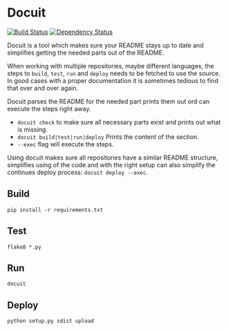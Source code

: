 # Docuit

[![Build Status](https://travis-ci.org/TooAngel/docuit.svg?branch=master)](https://travis-ci.org/TooAngel/docuit)
[![Dependency Status](https://www.versioneye.com/user/projects/57265586a0ca35004baf713c/badge.svg?style=flat)](https://www.versioneye.com/user/projects/57265586a0ca35004baf713c)

Docuit is a tool which makes sure your README stays up to date
and simplifies getting the needed parts out of the README.

When working with multiple repositories, maybe different languages, the steps
to `build`, `test`, `run` and `deploy` needs to be fetched to use the source.
In good cases with a proper documentation it is sometimes tedious to find that
over and over again.

Docuit parses the README for the needed part prints them out ord can execute
the steps right away.  

 - `docuit check` to make sure all necessary parts exist and prints out what
   is missing.
 - `docuit build|test|run|deploy` Prints the content of the section.
 - `--exec` flag will execute the steps.
 
Using docuit makes sure all repositories have a similar README structure, simplifies
using of the code and with the right setup can also simplify the continues deploy
process: `docuit deploy --exec`.
 


## Build

`pip install -r requirements.txt`

## Test

`flake8 *.py`

## Run

`docuit`

## Deploy

`python setup.py sdist upload`
